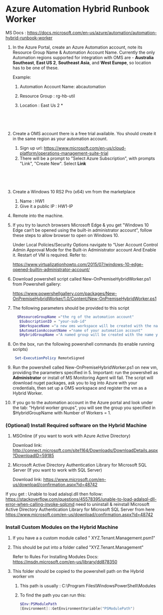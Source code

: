 # Azure Automation Hybrid Runbook Worker

MS Docs : https://docs.microsoft.com/en-us/azure/automation/automation-hybrid-runbook-worker



1. In the Azure Portal, create an Azure Automation account, note its Resource Group Name & Automation Account Name.  Currently the only Automation regions supported for integration with OMS are - **Australia Southeast**, **East US 2**, **Southeast Asia**, and **West Europe**, so location has to be one of these.

   Example:

   1. Automation Account  Name: abcautomation

   2. Resource Group :  rg-hb-util

   3. Location : East Us 2 *

      ​

      ​

2. Create a OMS account there is a free trial available. You should create it in the same region as your automation account.  

   1. Sign up url: https://www.microsoft.com/en-us/cloud-platform/operations-management-suite-trial
   2. There will be a prompt to "Select Azure Subscription", with prompts "Link", "Create New". Select **Link**

   ​

   ​

3. Create a Windows 10 RS2 Pro (x64) vm from the marketplace

   1. Name : HW1
   2. Give it a public IP :  HW1-IP

4. Remote into the machine.  

5. If you try to launch browsers Microsoft Edge & you get "Windows 10 Edge can’t be opened using the built-in administrator account", follow these steps to allow browser to open on Windows 10.

   Under Local Policies/Security Options navigate to “User Account Control Admin Approval Mode for the Built-in Administrator account And Enable it. Restart of VM is required. Refer to:

   https://www.virtualizationhowto.com/2015/07/windows-10-edge-opened-builtin-administrator-account/

6. Download powershell script called  New-OnPremiseHybridWorker.ps1 from Powershell gallery:

   https://www.powershellgallery.com/packages/New-OnPremiseHybridWorker/1.0/Content/New-OnPremiseHybridWorker.ps1

7. The following parameters should be provided to this script

   ```powershell
     $ResourceGroupName ="the rg of the automation account"
      $SubscriptionID = "your-sub-id"
      $WorkspaceName ="a new oms workspace will be created with the name you provide here. It should be unique to your account i.e. a workspace with this name should not already exist."
      $AutomationAccountName ="name of your automation account"
      $HybridGroupName ="A named group will be created with the name you provide i.g. Tenant-Provisioning"
   ```


1. On the box, run the following powershell commands (to enable running scripts)

   ```powershell
    Set-ExecutionPolicy RemoteSigned
   ```

2. Run the  powershell called New-OnPremiseHybridWorker.ps1 on new vm, providing the parameters  specified in 5. Important: run the powershell  as **Administrator** or install of MS Monitoring Agent  will fail. The script will download nuget packages, ask you to log into Azure with your credentials, then set up a OMS workspace and register the vm as a Hybrid Worker.

3. If you go to the automation account in the Azure portal and look under the tab: "Hybrid worker groups", you will see the group you specified in $HybridGroupName with Number of Workers = 1.



### (Optional) Install Required software on the Hybrid Machine

1. MSOnline (if you want to work with Azure Active Directory)

   Download link:  http://connect.microsoft.com/site1164/Downloads/DownloadDetails.aspx?DownloadID=59185

2. Microsoft Active Directory Authentication Library for Microsoft SQL Server (If you want to work with SQL Server)

   Download link: https://www.microsoft.com/en-us/download/confirmation.aspx?id=48742

If you get : Unable to load adalsql.dll then follow: https://stackoverflow.com/questions/45578395/unable-to-load-adalsql-dll-error-when-calling-invoke-sqlcmd
need to uninstall &  reinstall Microsoft Active Directory Authentication Library for Microsoft SQL Server
from here https://www.microsoft.com/en-us/download/confirmation.aspx?id=48742

### Install Custom Modules on the Hybrid Machine

1. If you have a  a custom module called " XYZ.Tenant.Management.psm1"

2. This should be put into a folder called "XYZ.Tenant.Management"

    Refer to Rules For Installing Modules Docs: https://msdn.microsoft.com/en-us/library/dd878350

3. This folder should be copied to the powershell path on the Hybrid worker vm

   1. This path is usually : C:\Program Files\WindowsPowerShell\Modules

   2. To find  the path you can run this:

      ```powershell
      $Env:PSModulePath
      [Environment]::GetEnvironmentVariable("PSModulePath")
      ```

